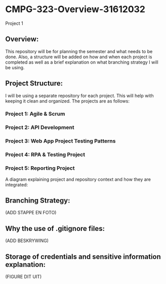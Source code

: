 # CMPG-323-Overview-31612032
Project 1
## Overview:
This repository will be for planning the semester and what needs to be done. Also, a structure will be added on how and when each project is completed as well as a brief explanation on what branching strategy I will be using.
## Project Structure:
I will be using a separate repository for each project. This will help with keeping it clean and organized. 
The projects are as follows:
### Project 1: Agile & Scrum
### Project 2: API Development
### Project 3: Web App Project Testing Patterns
### Project 4: RPA & Testing Project
### Project 5: Reporting Project
A diagram explaining project and repository context and how they are integrated:

## Branching Strategy:
(ADD STAPPE EN FOTO)
## Why the use of .gitignore files:
(ADD BESKRYWING)
## Storage of credentials and sensitive information explanation:
(FIGURE DIT UIT)
